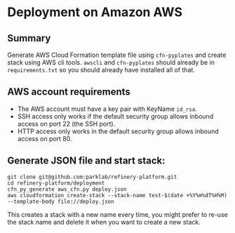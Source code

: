 # Deployment on Amazon AWS

## Summary

Generate AWS Cloud Formation template file using `cfn-pyplates`
and create stack using AWS cli tools.
`awscli` and `cfn-pyplates` should already be
in `requirements.txt`
so you should already have installed all of that.

## AWS account requirements

- The AWS account must have a key pair with KeyName `id_rsa`.
- SSH access only works if the default security group allows
  inbound access on port 22 (the SSH port).
- HTTP access only works in the default security group allows
  inbound access on port 80.

## Generate JSON file and start stack:

```
git clone git@github.com:parklab/refinery-platform.git
cd refinery-platform/deployment
cfn_py_generate aws_cfn.py deploy.json
aws cloudformation create-stack --stack-name test-$(date +%Y%m%dT%H%M) --template-body file://deploy.json
```

This creates a stack with a new name every time, you might
prefer to re-use the stack name and delete it when you want to
create a new stack.
